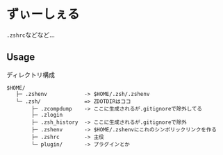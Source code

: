 # ずぃーしぇる #

`.zshrc`などなど...  
  
## Usage ##

ディレクトリ構成

```
$HOME/
   ├─ .zshenv            -> $HOME/.zsh/.zshenv
   └─ .zsh/              => ZDOTDIRはココ
        ├─ .zcompdump    -> ここに生成されるが.gitignoreで除外してる
        ├─ .zlogin
        ├─ .zsh_history  -> ここに生成されるが.gitignoreで除外
        ├─ .zshenv       -> $HOME/.zshenvにこれのシンボリックリンクを作る
        ├─ .zshrc        -> 主役
        └─ plugin/       -> プラグインとか
```

